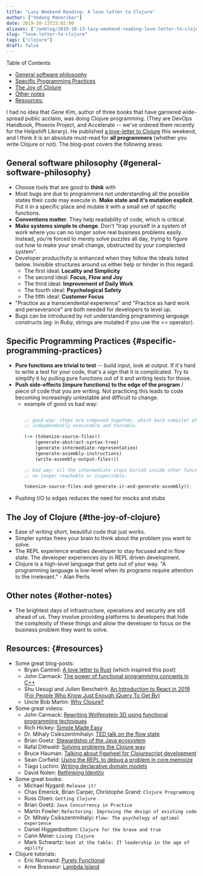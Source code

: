 ```yaml
---
title: "Lazy Weekend Reading: A love letter to Clojure"
author: ["Vedang Manerikar"]
date: 2019-10-13T23:02:00
aliases: ["/weblog/2019-10-13-lazy-weekend-reading-love-letter-to-clojure/", "/blog/love-letter-to-clojure/"]
slug: "love-letter-to-clojure"
tags: ["clojure"]
draft: false
---
```


<div class="ox-hugo-toc toc">

<div class="heading">Table of Contents</div>

- [General software philosophy](#general-software-philosophy)
- [Specific Programming Practices](#specific-programming-practices)
- [The Joy of Clojure](#the-joy-of-clojure)
- [Other notes](#other-notes)
- [Resources:](#resources)

</div>
<!--endtoc-->

I had no idea that _Gene Kim_, author of three books that have garnered wide-spread public acclaim, was doing Clojure programming. (They are DevOps Handbook, Phoenix Project, and Accelerate -- we've ordered them recently for the Helpshift Library). He published [a love-letter to Clojure](https://itrevolution.com/love-letter-to-clojure-part-1/) this weekend, and I think it is an absolute must-read for **all programmers** (whether you write Clojure or not). The blog-post covers the following areas:


## General software philosophy {#general-software-philosophy}

-   Choose tools that are good to **think** with
-   Most bugs are due to programmers not understanding all the possible states their code may execute in. **Make state and it's mutation explicit**. Put it in a specific place and mutate it with a small set of specific functions.
-   **Conventions matter**. They help readability of code, which is critical.
-   **Make systems simple to change**. Don't "trap yourself in a system of work where you can no longer solve real business problems easily. Instead, you’re forced to merely solve puzzles all day, trying to figure out how to make your small change, obstructed by your complected system".
-   Developer productivity is enhanced when they follow the ideals listed below. Invisible structures around us either help or hinder in this regard.
    -   The first ideal: **Locality and Simplicity**
    -   The second ideal: **Focus, Flow and Joy**
    -   The third ideal: **Improvement of Daily Work**
    -   The fourth ideal: **Psychological Safety**
    -   The fifth ideal: **Customer Focus**
-   "Practice as a transcendental experience" and "Practice as hard work and perseverance" are both needed for developers to level up.
-   Bugs can be introduced by not understanding programming language constructs (eg: in Ruby, strings are mutated if you use the &lt;&lt; operator).


## Specific Programming Practices {#specific-programming-practices}

-   **Pure functions are trivial to test** -- build input, look at output. If it's hard to write a test for your code, that's a sign that it is complicated. Try to simplify it by pulling pure functions out of it and writing tests for those.
-   **Push side-effects (impure functions) to the edge of the program** / piece of code that you are writing. Not practicing this leads to code becoming increasingly untestable and difficult to change.
    -   example of good vs bad way:
        ```clojure

        ;; good way: steps are composed together, which each compiler phase
        ;; indepdendently executable and testable.

        (-> (tokenize-source-files!)
            (generate-abstract-syntax-tree)
            (generate-intermediate-representation)
            (generate-assembly-instructions)
            (write-assembly-output-files!))

        ;; bad way: all the intermediate steps buried inside other functions,
        ;; no longer reachable or inspectable.

        tokenize-source-files-and-generate-ir-and-generate-assembly();
        ```
-   Pushing I/O to edges reduces the need for mocks and stubs


## The Joy of Clojure {#the-joy-of-clojure}

-   Ease of writing short, beautiful code that just works.
-   Simpler syntax frees your brain to think about the problem you want to solve.
-   The REPL experience enables developer to stay focused and in flow state. The developer experiences joy in REPL driven development.
-   Clojure is a high-level language that gets out of your way. "A programming language is low-level when its programs require attention to the irrelevant." - Alan Perlis


## Other notes {#other-notes}

-   The brightest days of infrastructure, operations and security are still ahead of us. They involve providing platforms to developers that hide the complexity of these things and allow the developer to focus on the business problem they want to solve.


## Resources: {#resources}

-   Some great blog-posts:
    -   Bryan Cantrell: [A love letter to Rust](https://twitter.com/bcantrill/status/1042180114199375872) (which inspired this post)
    -   John Carmack: [The power of functional programming concepts in C++](http://www.gamasutra.com/view/news/169296/Indepth%5C_Functional%5C_programming%5C_in%5C_C.php)
    -   Shu Uesugi and Julien Benchetrit: [An Introduction to React in 2019 (For People Who Know Just Enough jQuery To Get By)](https://medium.freecodecamp.org/react-introduction-for-people-who-know-just-enough-jquery-to-get-by-2019-version-28a4b4316d1a)
    -   Uncle Bob Martin: [Why Clojure?](https://blog.cleancoder.com/uncle-bob/2019/08/22/WhyClojure.html)
-   Some great videos:
    -   John Carmack: [Rewriting Wolfenstein 3D using functional programming techniques](https://youtu.be/1PhArSujR_A)
    -   Rich Hickey: [Simple Made Easy](https://www.infoq.com/presentations/Simple-Made-Easy/)
    -   Dr. Mihaly Csikszentmihalyi: [TED talk on the flow state](https://www.ted.com/talks/mihaly_csikszentmihalyi_on_flow?language=en)
    -   Brian Goetz: [Stewardship of the Java ecosystem](https://youtu.be/2y5Pv4yN0b0)
    -   Rafal Dittwald: [Solving problems the Clojure way](https://youtu.be/vK1DazRK_a0)
    -   Bruce Hauman: [Talking about figwheel for Clojurescript development](https://youtu.be/j-kj2qwJa_E)
    -   Sean Corfield: [Using the REPL to debug a problem in core.memoize](https://www.youtube.com/embed/UFY2rd05W2g)
    -   Tiago Luchini: [Writing declarative domain models](https://youtu.be/EDojA_fahvM)
    -   David Nolen: [Rethinking Identity](https://www.youtube.com/watch?v=77b47P8EpfA)
-   Some great books:
    -   Michael Nygard: `Release it!`
    -   Chas Emerick, Brian Carper, Christophe Grand: `Clojure Programming`
    -   Russ Olsen: `Getting Clojure`
    -   Brian Goetz: `Java Concurrency in Practice`
    -   Martin Fowler: `Refactoring: Improving the design of existing code`
    -   Dr. Mihaly Csikszentmihalyi: `Flow: The psychology of optimal experience`
    -   Daniel Higgenbottom: `Clojure for the brave and true`
    -   Carin Meier: `Living Clojure`
    -   Mark Schwartz: `Seat at the table: IT leadership in the age of agility`
-   Clojure tutorials:
    -   Eric Normand: [Purely Functional](https://purelyfunctional.tv)
    -   Arne Brasseur: [Lambda Island](https://lambdaisland.com)

